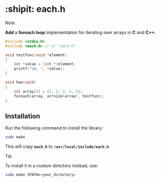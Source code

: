# :shipit: each.h

> [!NOTE]
> **Add** a **foreach loop** implementation for iterating over arrays in **C** and **C++**.

```c
#include <stdio.h>
#include <each.h> // or "each.h"

void testfunc(void *element)
{
    int *value = (int *)element;
    printf("%d, ", *value);
}

void how(void)
{
    int array[5] = {1, 2, 3, 4, 5};
    foreach(array, arrsize(array), testfunc);
}
```

## Installation
Run the following command to install the library:
```bash
sudo make
```
This will copy **`each.h`** to **`/usr/local/include/each.h`**.

> [!TIP]
> To install it in a custom directory instead, use:
> 
> ```bash
> sudo make IPATH=<your_directory>
> ```
